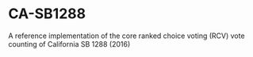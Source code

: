 # CA-SB1288
A reference implementation of the core ranked choice voting (RCV) vote counting of California SB 1288 (2016)
